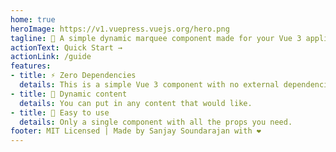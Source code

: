 ```yaml
---
home: true
heroImage: https://v1.vuepress.vuejs.org/hero.png
tagline: 🌟 A simple dynamic marquee component made for your Vue 3 applications
actionText: Quick Start →
actionLink: /guide
features:
- title: ⚡ Zero Dependencies
  details: This is a simple Vue 3 component with no external dependencies. All the styling is done with pure CSS. 
- title: 🌠 Dynamic content
  details: You can put in any content that would like.
- title: 🙌 Easy to use
  details: Only a single component with all the props you need.
footer: MIT Licensed | Made by Sanjay Soundarajan with ❤️
---
```


